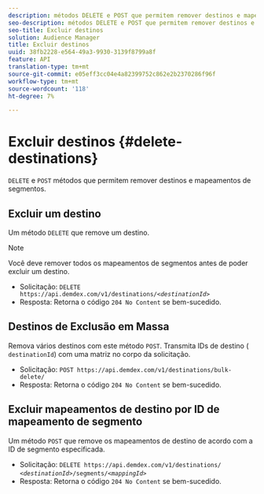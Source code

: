 ```yaml
---
description: métodos DELETE e POST que permitem remover destinos e mapeamentos de segmentos.
seo-description: métodos DELETE e POST que permitem remover destinos e mapeamentos de segmentos.
seo-title: Excluir destinos
solution: Audience Manager
title: Excluir destinos
uuid: 38fb2228-e564-49a3-9930-3139f8799a8f
feature: API
translation-type: tm+mt
source-git-commit: e05eff3cc04e4a82399752c862e2b2370286f96f
workflow-type: tm+mt
source-wordcount: '118'
ht-degree: 7%

---
```



# Excluir destinos {#delete-destinations}

`DELETE` e  `POST` métodos que permitem remover destinos e mapeamentos de segmentos.

<!-- r_delete_destinations_all.xml -->

## Excluir um destino

Um método `DELETE` que remove um destino.

>[!NOTE]
>
>Você deve remover todos os mapeamentos de segmentos antes de poder excluir um destino.

* Solicitação: `DELETE https://api.demdex.com/v1/destinations/`*`<destinationId>`*
* Resposta: Retorna o código `204 No Content` se bem-sucedido.

## Destinos de Exclusão em Massa

Remova vários destinos com este método `POST`. Transmita IDs de destino ( `destinationId`) com uma matriz no corpo da solicitação.

* Solicitação: `POST https://api.demdex.com/v1/destinations/bulk-delete/`
* Resposta: Retorna o código `204 No Content` se bem-sucedido.

## Excluir mapeamentos de destino por ID de mapeamento de segmento

Um método `POST` que remove os mapeamentos de destino de acordo com a ID de segmento especificada.

* Solicitação: `DELETE https://api.demdex.com/v1/destinations/` *`<destinationId>`*`/segments/`*`<mappingId>`*
* Resposta: Retorna o código `204 No Content` se bem-sucedido.